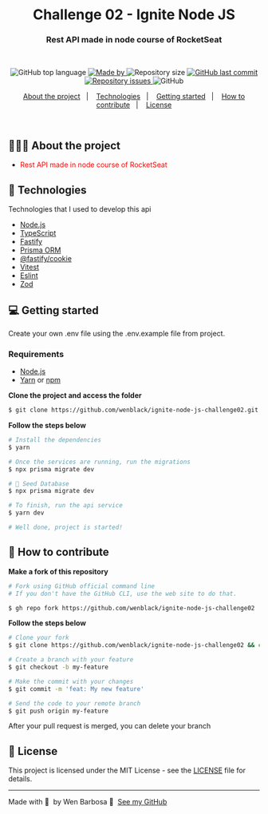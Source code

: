 <h1 align="center">
  Challenge 02 - Ignite Node JS
</h1>

<h3 align="center">
  Rest API made in node course of RocketSeat
</h3>

<br>
<p align="center">
<img alt="GitHub top language" src="https://img.shields.io/github/languages/top/wenblack/ignite-node-js-challenge02">
  <a href="https://www.linkedin.com/in/eliasgcf/">
    <img alt="Made by" src="https://img.shields.io/badge/made%20by-Wender%20Barbosa-gree">
  </a>
  <img alt="Repository size" src="https://img.shields.io/github/repo-size/wenblack/ignite-node-js-challenge02">
  <a href="https://github.com/wenblack/ignite-node-js-challenge02/commits/master">
  <img alt="GitHub last commit" src="https://img.shields.io/github/last-commit/wenblack/ignite-node-js-challenge02">
  </a>
  <a href="https://github.com/wenblack/ignite-node-js-challenge02/issues">
    <img alt="Repository issues" src="https://img.shields.io/github/issues/wenblack/ignite-node-js-challenge02">
  </a>
  <img alt="GitHub" src="https://img.shields.io/github/license/wenblack/ignite-node-js-challenge02">
</p>

<p align="center">
  <a href="#👨🏻‍💻-about-the-project">About the project</a>&nbsp;&nbsp;&nbsp;|&nbsp;&nbsp;&nbsp;
  <a href="#🚀-technologies">Technologies</a>&nbsp;&nbsp;&nbsp;|&nbsp;&nbsp;&nbsp;
  <a href="#💻-getting-started">Getting started</a>&nbsp;&nbsp;&nbsp;|&nbsp;&nbsp;&nbsp;
  <a href="#🤔-how-to-contribute">How to contribute</a>&nbsp;&nbsp;&nbsp;|&nbsp;&nbsp;&nbsp;
  <a href="#📝-license">License</a>
</p>



<br>

## 👨🏻‍💻 About the project

- <p style="color: red;">Rest API made in node course of RocketSeat</p>



## 🚀 Technologies

Technologies that I used to develop this api

- [Node.js](https://nodejs.org/en/)
- [TypeScript](https://www.typescriptlang.org/)
- [Fastify](https://fastify.dev/)
- [Prisma ORM](https://www.prisma.io/)
- [@fastify/cookie](https://github.com/fastify/fastify-cookie)
- [Vitest](https://vitest.dev/)
- [Eslint](https://eslint.org/)
- [Zod](https://zod.dev/)





## 💻 Getting started

Create your own .env file using the .env.example file from project.

### Requirements

- [Node.js](https://nodejs.org/en/)
- [Yarn](https://classic.yarnpkg.com/) or [npm](https://www.npmjs.com/)



**Clone the project and access the folder**

```bash
$ git clone https://github.com/wenblack/ignite-node-js-challenge02.git && cd ignite-node-js-challenge02
```

**Follow the steps below**

```bash
# Install the dependencies
$ yarn

# Once the services are running, run the migrations
$ npx prisma migrate dev

# 🌱 Seed Database
$ npx prisma migrate dev

# To finish, run the api service
$ yarn dev

# Well done, project is started!
```

## 🤔 How to contribute

**Make a fork of this repository**

```bash
# Fork using GitHub official command line
# If you don't have the GitHub CLI, use the web site to do that.

$ gh repo fork https://github.com/wenblack/ignite-node-js-challenge02
```

**Follow the steps below**

```bash
# Clone your fork
$ git clone https://github.com/wenblack/ignite-node-js-challenge02 && cd ignite-node-js-challenge02

# Create a branch with your feature
$ git checkout -b my-feature

# Make the commit with your changes
$ git commit -m 'feat: My new feature'

# Send the code to your remote branch
$ git push origin my-feature
```

After your pull request is merged, you can delete your branch

## 📝 License

This project is licensed under the MIT License - see the [LICENSE](LICENSE) file for details.

---

Made with 💜 &nbsp;by Wen Barbosa 👋 &nbsp;[See my GitHub](https://www.github.com/wenblack)
